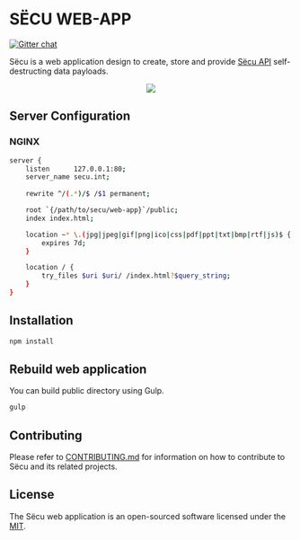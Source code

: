 # SЁCU WEB-APP

[![Gitter chat](https://badges.gitter.im/secusu/secusu.svg)](https://gitter.im/secusu/secusu)

Sёcu is a web application design to create, store and provide [Sёcu API](secusu/secusu) self-destructing data payloads.

<p align="center">
<img src="https://cloud.githubusercontent.com/assets/1849174/14016031/cbd32b58-f1d6-11e5-9a18-864e660b9af5.png">
</p>

## Server Configuration

### NGINX

```sh
server {
    listen      127.0.0.1:80;
    server_name secu.int;
    
    rewrite ^/(.*)/$ /$1 permanent;

    root `{/path/to/secu/web-app}`/public;
    index index.html;

    location ~* \.(jpg|jpeg|gif|png|ico|css|pdf|ppt|txt|bmp|rtf|js)$ {
        expires 7d;
    }

    location / {
        try_files $uri $uri/ /index.html?$query_string;
    }
}
```

## Installation

```sh
npm install
```

## Rebuild web application

You can build public directory using Gulp.

```sh
gulp
```

## Contributing

Please refer to [CONTRIBUTING.md](https://github.com/secusu/web-app/blob/master/CONTRIBUTING.md) for information on how to contribute to Sёcu and its related projects.

## License

The Sёcu web application is an open-sourced software licensed under the [MIT](https://opensource.org/licenses/MIT).